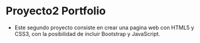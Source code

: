 # Proyecto2 Portfolio

- Este segundo proyecto consiste en crear una pagina web con HTML5 y CSS3, con la  posibilidad de incluir Bootstrap y JavaScript.

